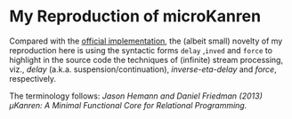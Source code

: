 # My Reproduction of microKanren

Compared with the [official implementation](https://github.com/jasonhemann/microKanren), the (albeit small) novelty of my reproduction here is using the syntactic forms `delay` ,`inved` and `force` to highlight in the source code the techniques of (infinite) stream processing, viz., _delay_ (a.k.a. suspension/continuation), _inverse-eta-delay_ and _force_, respectively.

The terminology follows:
_Jason Hemann and Daniel Friedman (2013) µKanren: A Minimal Functional Core for Relational Programming._  






